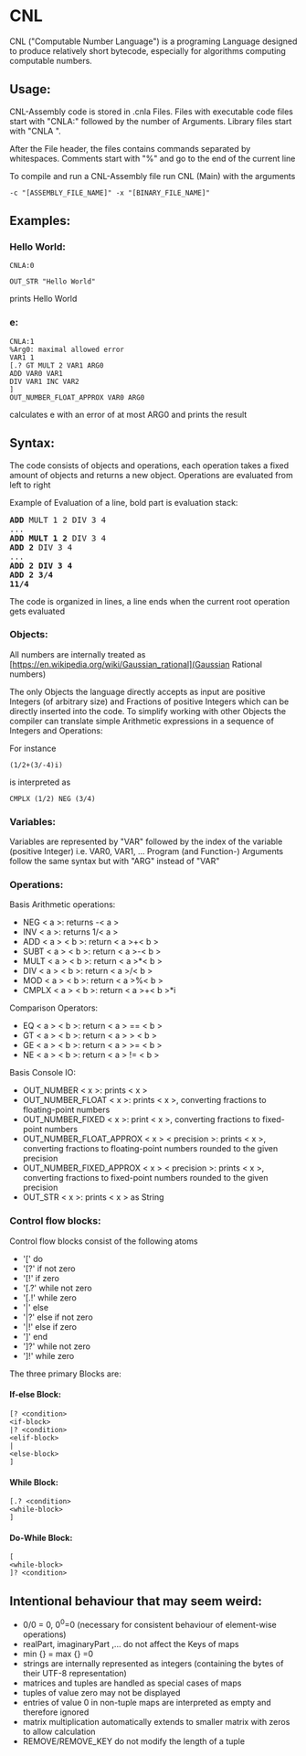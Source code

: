 # CNL
CNL ("Computable Number Language") is a programing Language 
designed to produce relatively short bytecode, 
especially for algorithms computing computable numbers.<br>


## Usage:

CNL-Assembly code is stored in .cnla Files.
Files with executable code files start
with "CNLA:" followed by the number of Arguments.
Library files start with "CNLA ".

After the File header, the files
contains commands separated by whitespaces.
Comments start with "%" and go to the end of the current line


To compile and run a CNL-Assembly file run CNL (Main)
with the arguments
```
-c "[ASSEMBLY_FILE_NAME]" -x "[BINARY_FILE_NAME]"
```

## Examples:
### Hello World:
```
CNLA:0

OUT_STR "Hello World"
```
prints Hello World

### e:
```
CNLA:1
%Arg0: maximal allowed error
VAR1 1
[.? GT MULT 2 VAR1 ARG0
ADD VAR0 VAR1
DIV VAR1 INC VAR2
]
OUT_NUMBER_FLOAT_APPROX VAR0 ARG0
```
calculates e with an error of at most ARG0 and 
prints the result


## Syntax:
The code consists of objects and operations, 
each operation takes a fixed amount of objects 
and returns a new object.
Operations are evaluated from left to right

Example of Evaluation of a line, 
bold part is evaluation stack:
<pre>
<b>ADD</b> MULT 1 2 DIV 3 4
...
<b>ADD MULT 1 2</b> DIV 3 4
<b>ADD 2</b> DIV 3 4
...
<b>ADD 2 DIV 3 4</b>
<b>ADD 2 3/4</b>
<b>11/4</b>
</pre>

The code is organized in lines, a line ends when
the current root operation gets evaluated
### Objects:
All numbers are internally treated as 
[https://en.wikipedia.org/wiki/Gaussian_rational](Gaussian
Rational numbers)

The only Objects the language directly accepts
as input are positive Integers (of arbitrary size)
and Fractions of positive Integers  which can be 
directly inserted into the code.
To simplify working with other Objects
the compiler can translate simple Arithmetic 
expressions in a sequence of Integers and Operations:

For instance
```
(1/2+(3/-4)i)
```
is interpreted as 
```
CMPLX (1/2) NEG (3/4)
```

### Variables:
Variables are represented by "VAR"
followed by the index of the variable (positive Integer)
i.e. VAR0, VAR1, ...
Program (and Function-) Arguments
follow the same syntax but with "ARG" instead of "VAR"

### Operations:
Basis Arithmetic operations:
- NEG < a >: returns -< a >
- INV < a >: returns 1/< a >
- ADD < a > < b >: return < a >+< b >
- SUBT < a > < b >: return < a >-< b >
- MULT < a > < b >: return < a >*< b >
- DIV < a > < b >: return < a >/< b >
- MOD < a > < b >: return < a >%< b >
- CMPLX < a > < b >: return < a >+< b >*i

Comparison Operators:
- EQ < a > < b >: return < a > == < b >
- GT < a > < b >: return < a > > < b >
- GE < a > < b >: return < a > >= < b >
- NE < a > < b >: return < a > != < b >

Basis Console IO:
- OUT_NUMBER < x >: prints < x >
- OUT_NUMBER_FLOAT  < x >: prints < x >, 
  converting fractions to floating-point numbers
- OUT_NUMBER_FIXED < x >: print < x >,
  converting fractions to fixed-point numbers
- OUT_NUMBER_FLOAT_APPROX < x > < precision >: 
  prints < x >, 
  converting fractions to floating-point numbers 
  rounded to the given precision
- OUT_NUMBER_FIXED_APPROX < x > < precision >: 
  prints < x >,
  converting fractions to fixed-point numbers
  rounded to the given precision
- OUT_STR < x >: prints < x > as String



### Control flow blocks:
Control flow blocks consist of the following atoms

- '['   do</li>
- '[?'  if not zero
- '[!'  if zero
- '[.?' while not zero
- '[.!' while zero 
- '|'   else
- '|?'  else if not zero
- '|!'  else if zero 
- ']'   end
- ']?'  while not zero 
- ']!'  while zero

The three primary Blocks are:
#### If-else Block:
```
[? <condition>
<if-block>
|? <condition>
<elif-block>
|
<else-block>
]
```
#### While Block:

```
[.? <condition>
<while-block>
]
```
#### Do-While Block:

```
[ 
<while-block>
]? <condition>
```

## Intentional behaviour that may seem weird:
- 0/0 = 0, 0<sup>0</sup>=0 (necessary for consistent behaviour of element-wise operations)
- realPart, imaginaryPart ,... do not affect the Keys of maps 
- min {} = max {} =0 
- strings are internally represented as integers 
(containing the bytes of their UTF-8 representation)
- matrices and tuples are handled as special cases of maps 
- tuples of value zero may not be displayed
- entries of value 0 in non-tuple maps are interpreted as empty and therefore ignored
- matrix multiplication automatically extends to smaller matrix with zeros to allow calculation 
- REMOVE/REMOVE_KEY do not modify the length of a tuple
